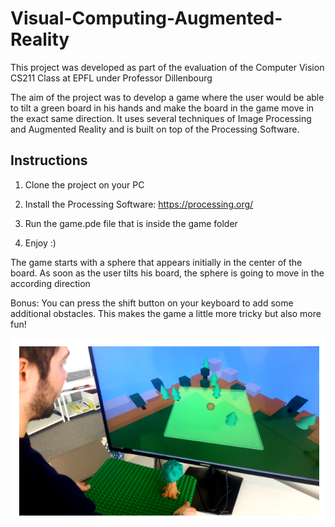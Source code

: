 # Visual-Computing-Augmented-Reality

This project was developed as part of the evaluation of the Computer Vision CS211 Class at EPFL under Professor Dillenbourg

The aim of the project was to develop a game where the user would be able to tilt a green board in his hands and make the board in the game move in the exact same direction. It uses several techniques of Image Processing and Augmented Reality and is built on top of the Processing Software.

## Instructions

1. Clone the project on your PC

2. Install the Processing Software: https://processing.org/

3. Run the game.pde file that is inside the game folder

4. Enjoy :)

The game starts with a sphere that appears initially in the center of the board. As soon as the user tilts his board, the sphere is going to move in the according direction

Bonus: You can press the shift button on your keyboard to add some additional obstacles. This makes the game a little more tricky but also more fun!

![alt text](https://github.com/abiola123/Visual-Computing-Augmented-Reality/blob/master/Images/Screenshot%20from%202022-06-13%2016-53-42.png)
